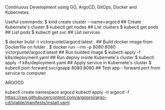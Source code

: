 Continuous Development using GO, ArgoCD, GitOps, Docker and Kubernetes.

Useful commands:
$ kind create cluster --name=argocd ## Create Kubernete's cluster
$ kubectl get nodes ## List clusters
$ kubectl get pods ## List pods
$ kubectl get svc ## List services

$ docker build -t victorpuntel/argocd:latest . ## Build docker image from Dockerfile on folder .
$ docker run --rm -p 8080:8080 victorpuntel/argocd:latest ## Run builded image
$ kubectl apply -f k8s/deployment.yaml ## Run deploy inside Kubernete's cluster
$ kubectl apply -f k8s/deployment.yaml ## Apply service in Kubernete's cluster
$ kubectl port-forward svc/goapp 8080:8080 ## Test app - forward port from service to computer


ARGOCD

kubectl create namespace argocd
kubectl apply -n argocd -f https://raw.githubusercontent.com/argoproj/argo-cd/stable/manifests/install.yaml
